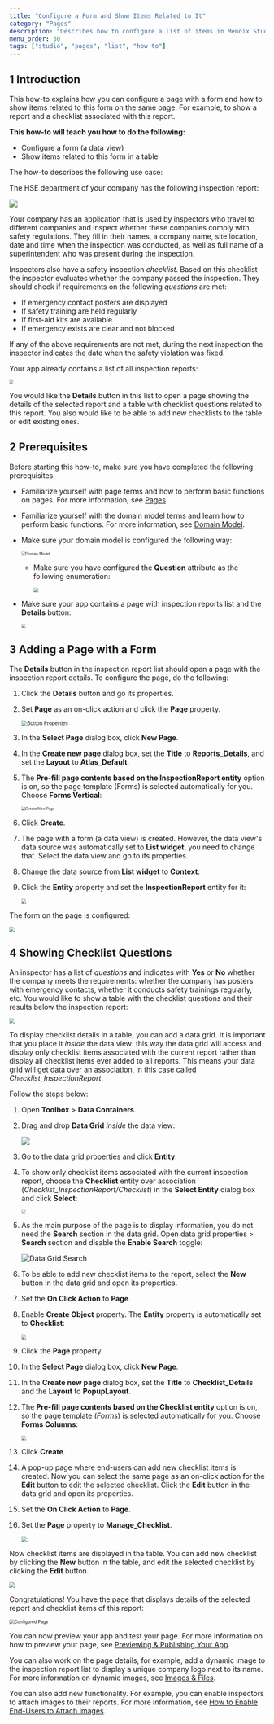 ```yaml
---
title: "Configure a Form and Show Items Related to It"
category: "Pages"
description: "Describes how to configure a list of items in Mendix Studio."
menu_order: 30
tags: ["studio", "pages", "list", "how to"]
---
```


## 1 Introduction 

This how-to explains how you can configure a page with a form and how to show items related to this form on the same page. For example, to show a report and a checklist associated with this report. 

**This how-to will teach you how to do the following:**

* Configure a form (a data view)
* Show items related to this form in a table 

The how-to describes the following use case: 

The HSE department of your company has the following inspection report:

![](attachments/pages-how-to-configure-form/report-example.png)

Your company has an application that is used by inspectors who travel to different companies and inspect whether these companies comply with safety regulations. They fill in their names, a company name, site location, date and time when the inspection was conducted, as well as full name of a superintendent who was present during the inspection. 

Inspectors also have a safety inspection *checklist*. Based on this checklist the inspector evaluates whether the company passed the inspection. They should check if requirements on the following *questions* are met:

* If emergency contact posters are displayed
* If safety training are held regularly
* If first-aid kits are available 
* If emergency exists are clear and not blocked

If any of the above requirements are not met, during the next inspection the inspector indicates the date when the safety violation was fixed. 

Your app already contains a list of all inspection reports:

<img src="attachments/pages-how-to-configure-form/inspection-report-list.png" style="zoom:50%;" />

You would like the **Details** button in this list to open a page showing the details of the selected report and a table with checklist questions related to this report. You also would like to be able to add new checklists to the table or edit existing ones. 

## 2 Prerequisites

Before starting this how-to, make sure you have completed the following prerequisites:

* Familiarize yourself with page terms and how to perform basic functions on pages. For more information, see [Pages](/studio/pages). 

* Familiarize yourself with the domain model terms and learn how to perform basic functions. For more information, see [Domain Model](/studio/domain-models).

* Make sure your domain model is configured the following way:

    <img src="attachments/pages-how-to-configure-form/domain-model.png" alt="Domain Model" style="zoom: 50%;" />

    * Make sure you have configured the **Question** attribute as the following enumeration:

		<img src="attachments/pages-how-to-configure-form/enumeration.png" style="zoom:60%;" />

* Make sure your app contains a page with inspection reports list and the **Details** button:

  <img src="attachments/pages-how-to-configure-form/inspection-report-list.png" style="zoom:50%;" />

## 3 Adding a Page with a Form

The **Details** button in the inspection report list should open a page with the inspection report details. To configure the page, do the following:

1. Click the **Details** button and go its properties.

2. Set **Page** as an on-click action and click the **Page** property.

	<img src="attachments/pages-how-to-configure-form/button-properties.png" alt="Button Properties" style="zoom:70%;" />

3.  In the **Select Page** dialog box, click **New Page**.

1.  In the **Create new page** dialog box, set the **Title** to **Reports_Details**, and set the **Layout** to **Atlas_Default**. 

2.  The **Pre-fill page contents based on the InspectionReport entity** option is on, so the page template (Forms) is selected automatically for you. Choose **Forms Vertical**:

	<img src="attachments/pages-how-to-configure-form/create-new-page.png" alt="Create New Page" style="zoom:50%;" />

3. Click **Create**.
	
3. The page with a form (a data view) is created. However, the data view's data source was automatically set to **List widget**, you need to change that. Select the data view and go to its properties.

1. Change the data source from **List widget** to **Context**.

2. Click the **Entity** property and set the **InspectionReport** entity for it:

      <img src="attachments/pages-how-to-configure-form/data-view-source.png" style="zoom:60%;" /> 

The form on the page is configured:

 <img src="attachments/pages-how-to-configure-form/data-view-configured.png" style="zoom:60%;" />

## 4 Showing Checklist Questions

An inspector has a list of *questions* and indicates with **Yes** or **No** whether the company meets the requirements: whether the company has posters with emergency contacts, whether it conducts safety trainings regularly, etc. You would like to show a table with the checklist questions and their results below the inspection report: 

<img src="attachments/pages-how-to-configure-form/inspection-report-example.png" style="zoom:60%;" />

To display checklist details in a table, you can add a data grid. It is important that you place it *inside* the data view: this way the data grid will access and display only checklist items associated with the current report rather than display all checklist items ever added to all reports. This means your data grid will get data over an association, in this case called *Checklist_InspectionReport*.

Follow the steps below:

1. Open **Toolbox** > **Data Containers**.

2. Drag and drop **Data Grid** *inside* the data view:

    ![](attachments/pages-how-to-configure-form/data-grid-inside-data-view.png)

3. Go to the data grid properties and click **Entity**.  

4. To show only checklist items associated with the current inspection report, choose the **Checklist** entity over association (*Checklist_InspectionReport/Checklist*) in the **Select Entity** dialog box and click **Select**:

    <img src="attachments/pages-how-to-configure-form/data-grid-over-association.png" style="zoom:50%;" />

5. As the main purpose of the page is to display information, you do not need the **Search** section in the data grid. Open data grid properties > **Search** section and disable the **Enable Search** toggle:

    ![Data Grid Search](attachments/pages-how-to-configure-form/data-grid-search.png)

6. To be able to add new checklist items to the report, select the **New** button in the data grid and open its properties.

7. Set the **On Click Action** to **Page**. 

8. Enable **Create Object** property. The **Entity** property is automatically set to **Checklist**:

    <img src="attachments/pages-how-to-configure-form/new-button-properties.png" style="zoom:60%;" />

9. Click the **Page** property.

10. In the **Select Page** dialog box, click **New Page**.

11. In the **Create new page** dialog box, set the **Title** to **Checklist_Details** and the **Layout** to **PopupLayout**. 

12. The **Pre-fill page contents based on the Checklist entity** option is on, so the page template (*Forms*) is selected automatically for you. Choose **Forms Columns**:

     <img src="attachments/pages-how-to-configure-form/manage-checklist.png" style="zoom:60%;" />

13. Click **Create**.

14. A pop-up page where end-users can add new checklist items is created. Now you can select the same page as an on-click action for the **Edit** button to edit the selected checklist. Click the **Edit** button in the data grid and open its properties.

15. Set the **On Click Action** to **Page**.

16. Set the **Page** property to **Manage_Checklist**.

     <img src="attachments/pages-how-to-configure-form/edit-button-properties.png" style="zoom:67%;" />

Now checklist items are displayed in the table. You can add new checklist by clicking the **New** button in the table, and edit the selected checklist by clicking the **Edit** button.

<img src="attachments/pages-how-to-configure-form/data-grid-configured.png" style="zoom:67%;" />

Congratulations! You have the page that displays details of the selected report and checklist items of this report:

<img src="attachments/pages-how-to-configure-form/configured-page.png" alt="Configured Page" style="zoom:60%;" />

You can now preview your app and test your page. For more information on how to preview your page, see [Previewing & Publishing Your App](/studio/publishing-app).

You can also work on the page details, for example, add a dynamic image to the inspection report list to display a unique company logo next to its name. For more information on dynamic images, see [Images & Files](/studio/page-editor-widgets-images-and-files). 

You can also add new functionality. For example, you can enable inspectors to attach images to their reports. For more information, see [How to Enable End-Users to Attach Images](pages-how-to-attach-images).